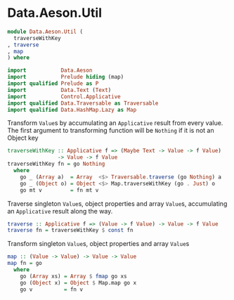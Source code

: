 Data.Aeson.Util
===============

```haskell
module Data.Aeson.Util (
  traverseWithKey
, traverse
, map
) where
```

```haskell
import           Data.Aeson
import           Prelude hiding (map)
import qualified Prelude as P
import           Data.Text (Text)
import           Control.Applicative
import qualified Data.Traversable as Traversable
import qualified Data.HashMap.Lazy as Map
```

Transform `Value`s by accumulating an `Applicative` result from every
value. The first argument to transforming function will be `Nothing` if
it is not an Object key

```haskell
traverseWithKey :: Applicative f => (Maybe Text -> Value -> f Value) 
                -> Value -> f Value
traverseWithKey fn = go Nothing
  where
    go _ (Array a)  = Array  <$> Traversable.traverse (go Nothing) a
    go _ (Object o) = Object <$> Map.traverseWithKey (go . Just) o
    go mt v         = fn mt v
```

Traverse singleton `Value`s, object properties and array `Value`s,
accumulating an `Applicative` result along the way.

```haskell
traverse :: Applicative f => (Value -> f Value) -> Value -> f Value
traverse fn = traverseWithKey $ const fn
```

Transform singleton `Value`s, object properties and array `Value`s

```haskell
map :: (Value -> Value) -> Value -> Value
map fn = go
  where
    go (Array xs) = Array $ fmap go xs
    go (Object x) = Object $ Map.map go x
    go v          = fn v
```
